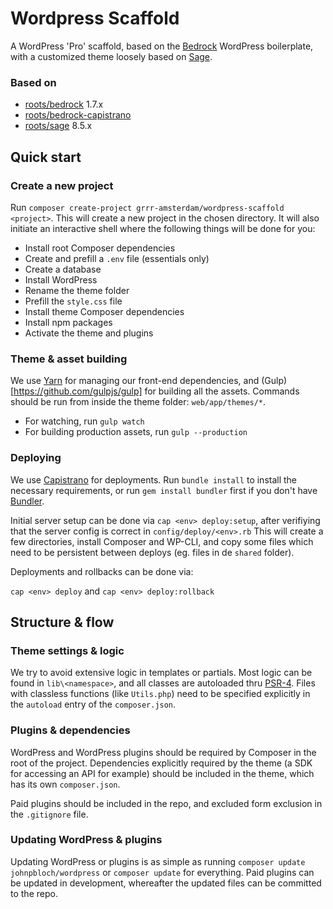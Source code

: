 # Wordpress Scaffold

A WordPress 'Pro' scaffold, based on the [Bedrock](https://github.com/roots/bedrock/) WordPress boilerplate, with a customized theme loosely based on [Sage](https://github.com/roots/sage/).

### Based on

- [roots/bedrock](https://github.com/roots/bedrock/) 1.7.x
- [roots/bedrock-capistrano](https://github.com/roots/bedrock-capistrano)
- [roots/sage](https://github.com/roots/sage/) 8.5.x

## Quick start

### Create a new project

Run `composer create-project grrr-amsterdam/wordpress-scaffold <project>`.
This will create a new project in the chosen directory. It will also initiate an interactive shell where the following things will be done for you:

- Install root Composer dependencies
- Create and prefill a `.env` file (essentials only)
- Create a database
- Install WordPress
- Rename the theme folder
- Prefill the `style.css` file
- Install theme Composer dependencies
- Install npm packages
- Activate the theme and plugins

### Theme & asset building

We use [Yarn](https://github.com/yarnpkg/yarn) for managing our front-end dependencies, and (Gulp)[https://github.com/gulpjs/gulp] for building all the assets.
Commands should be run from inside the theme folder: `web/app/themes/*`.

- For watching, run `gulp watch`
- For building production assets, run `gulp --production`

### Deploying

We use [Capistrano](https://github.com/capistrano/capistrano) for deployments.
Run `bundle install` to install the necessary requirements, or run `gem install bundler` first if you don't have [Bundler](https://github.com/bundler/bundler).

Initial server setup can be done via `cap <env> deploy:setup`, after verifiying that the server config is correct in `config/deploy/<env>.rb` This will create a few directories, install Composer and WP-CLI, and copy some files which need to be persistent between deploys (eg. files in de `shared` folder).

Deployments and rollbacks can be done via:

`cap <env> deploy` and `cap <env> deploy:rollback`

## Structure & flow

### Theme settings & logic

We try to avoid extensive logic in templates or partials. Most logic can be found in `lib\<namespace>`, and all classes are autoloaded thru [PSR-4](http://www.php-fig.org/psr/psr-4/). Files with classless functions (like `Utils.php`) need to be specified explicitly in the `autoload` entry of the `composer.json`.

### Plugins & dependencies

WordPress and WordPress plugins should be required by Composer in the root of the project. Dependencies explicitly required by the theme (a SDK for accessing an API for example) should be included in the theme, which has its own `composer.json`.

Paid plugins should be included in the repo, and excluded form exclusion in the `.gitignore` file.

### Updating WordPress & plugins

Updating WordPress or plugins is as simple as running `composer update johnpbloch/wordpress` or `composer update` for everything.
Paid plugins can be updated in development, whereafter the updated files can be committed to the repo.

